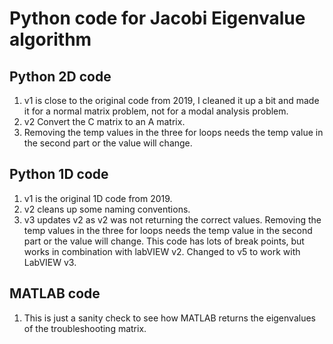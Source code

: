 # Python code for Jacobi Eigenvalue algorithm 

## Python 2D code
1. v1 is close to the original code from 2019, I cleaned it up a bit and made it for a normal matrix problem, not for a modal analysis problem. 
1. v2 Convert the C matrix to an A matrix. 
1. Removing the temp values in the three for loops needs the temp value in the second part or the value will change. 

## Python 1D code
1. v1 is the original 1D code from 2019.
1. v2 cleans up some naming conventions.
1. v3 updates v2 as v2 was not returning the correct values. Removing the temp values in the three for loops needs the temp value in the second part or the value will change. This code has lots of break points, but works in combination with labVIEW v2. Changed to v5 to work with LabVIEW v3. 



## MATLAB code
1. This is just a sanity check to see how MATLAB returns the eigenvalues of the troubleshooting matrix. 



































